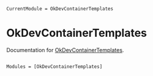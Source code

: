 ```@meta
CurrentModule = OkDevContainerTemplates
```

# OkDevContainerTemplates

Documentation for [OkDevContainerTemplates](https://github.com/okatsn/OkDevContainerTemplates.jl).

```@index
```

```@autodocs
Modules = [OkDevContainerTemplates]
```
